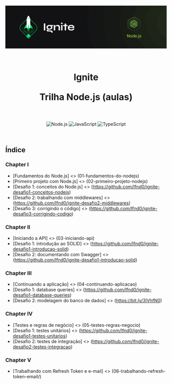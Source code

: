 <p align="center">
  <img src=".github/capa-ignite-nodejs.png" alt="Ignite Node.js">
</p>

<br>

<h1 align="center">
  Ignite

  <br>

  Trilha Node.js (aulas)
</h1>

<br>

<p align="center">
  <img src="https://img.shields.io/badge/Node.js-339933?style=for-the-badge&logo=nodedotjs&logoColor=white" alt="Node.js">
  <img src="https://img.shields.io/badge/JavaScript-323330?style=for-the-badge&logo=javascript&logoColor=F7DF1E" alt="JavaScript">
  <img src="https://img.shields.io/badge/TypeScript-007ACC?style=for-the-badge&logo=typescript&logoColor=white" alt="TypeScript">
</p>

<br>

## Índice

### Chapter I
- [Fundamentos do Node.js] <> (01-fundamentos-do-nodejs)
- [Primeiro projeto com Node.js] <> (02-primeiro-projeto-nodejs)
- [Desafio 1: conceitos do Node.js] <> (https://github.com/lfnd0/ignite-desafio1-conceitos-nodejs)
- [Desafio 2: trabalhando com middlewares] <> (https://github.com/lfnd0/ignite-desafio2-middlewares)
- [Desafio 3: corrigindo o código] <> (https://github.com/lfnd0/ignite-desafio3-corrigindo-codigo)

### Chapter II
- [Iniciando a API] <> (03-iniciando-api)
- [Desafio 1: introdução ao SOLID] <> (https://github.com/lfnd0/ignite-desafio1-introducao-solid)
- [Desafio 2: documentando com Swagger] <> (https://github.com/lfnd0/ignite-desafio1-introducao-solid)

### Chapter III
- [Continuando a aplicação] <> (04-continuando-aplicacao)
- [Desafio 1: database queries] <> (https://github.com/lfnd0/ignite-desafio1-database-queries)
- [Desafio 2: modelagem do banco de dados] <> (https://bit.ly/3IVhfN0)

### Chapter IV
- [Testes e regras de negócio] <> (05-testes-regras-negocio)
- [Desafio 1: testes unitários] <> (https://github.com/lfnd0/ignite-desafio1-testes-unitarios)
- [Desafio 2: testes de integração] <> (https://github.com/lfnd0/ignite-desafio2-testes-integracao)

### Chapter V
- [Trabalhando com Refresh Token e e-mail] <> (06-trabalhando-refresh-token-email/)


[comment]: <> (This is a comment, it will not be included)
